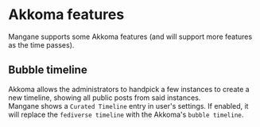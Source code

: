 # Akkoma features

Mangane supports some Akkoma features (and will support more features as the time passes).

## Bubble timeline

Akkoma allows the administrators to handpick a few instances to create a new timeline, showing all public posts from said instances.  
Mangane shows a `Curated Timeline` entry in user's settings. If enabled, it will replace the `fediverse timeline` with the Akkoma's `bubble timeline`.
